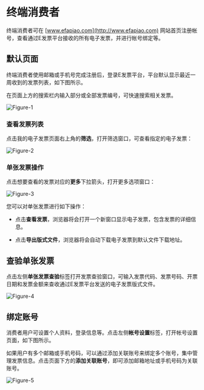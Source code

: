 # 终端消费者

终端消费者可在 [www.efapiao.com](http://www.efapiao.com) 网站首页注册帐号，查看通过E发票平台接收的所有电子发票，并进行帐号绑定等。

## 默认页面

终端消费者使用邮箱或手机号完成注册后，登录E发票平台，平台默认显示最近一周收到的发票列表，如下图所示。

在页面上方的搜索栏内输入部分或全部发票编号，可快速搜索相关发票。

![Figure-1](consumer_mainpage.png)

### 查看发票列表

点击我的电子发票页面右上角的**筛选**，打开筛选窗口，可查看指定的电子发票：

![Figure-2](consumer_list_filter.png)

### 单张发票操作

点击想要查看的发票对应的**更多**下拉箭头，打开更多选项窗口：

![Figure-3](consumer_more_options.png)

您可以对单张发票进行如下操作：

- 点击**查看发票**，浏览器将会打开一个新窗口显示电子发票，包含发票的详细信息。


- 点击**导出版式文件**，浏览器将会自动下载电子发票到默认文件下载地址。

## 查验单张发票

点击左侧**单张发票查验**标签打开发票查验窗口，可输入发票代码、发票号码、开票日期和发票金额来查收通过E发票平台发送的电子发票版式文件。

![Figure-4](consumer_invoice_check_page.png)

## 绑定账号

消费者用户可设置个人资料，登录信息等。点击左侧**帐号设置**标签，打开帐号设置页面，如下图所示。

如果用户有多个邮箱或手机号码，可以通过添加关联账号来绑定多个账号，集中管理发票信息。点击页面下方的**添加关联账号**，即可添加邮箱地址或手机号码为关联账号。 

![Figure-5](consumer_settings.png)
